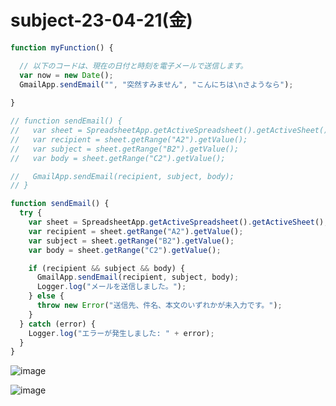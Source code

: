 # subject-23-04-21(金)

```javascript
function myFunction() {

  // 以下のコードは、現在の日付と時刻を電子メールで送信します。
  var now = new Date();
  GmailApp.sendEmail("", "突然すみません", "こんにちは\nさようなら");  
  
}

// function sendEmail() {
//   var sheet = SpreadsheetApp.getActiveSpreadsheet().getActiveSheet();
//   var recipient = sheet.getRange("A2").getValue();
//   var subject = sheet.getRange("B2").getValue();
//   var body = sheet.getRange("C2").getValue();

//   GmailApp.sendEmail(recipient, subject, body);
// }

function sendEmail() {
  try {
    var sheet = SpreadsheetApp.getActiveSpreadsheet().getActiveSheet();
    var recipient = sheet.getRange("A2").getValue();
    var subject = sheet.getRange("B2").getValue();
    var body = sheet.getRange("C2").getValue();

    if (recipient && subject && body) {
      GmailApp.sendEmail(recipient, subject, body);
      Logger.log("メールを送信しました。");
    } else {
      throw new Error("送信先、件名、本文のいずれかが未入力です。");
    }
  } catch (error) {
    Logger.log("エラーが発生しました: " + error);
  }
}
```

![image](https://user-images.githubusercontent.com/1501327/233643255-46729d33-5a42-4aac-8a8a-9b474f92bd8c.png)

![image](https://user-images.githubusercontent.com/1501327/233650146-32d206c5-9427-4d05-aec0-eedddf44bb43.png)


